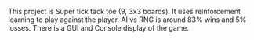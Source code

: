 This project is Super tick tack toe (9, 3x3 boards). It uses reinforcement learning to play against the player. AI vs RNG is around 83% wins and 5% losses. There is a GUI and Console display of the game.
